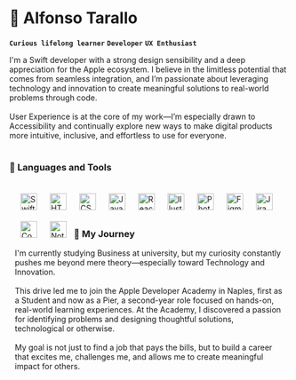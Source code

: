 # 🧡 Alfonso Tarallo

**`Curious lifelong learner`**
**`Developer`**
**`UX Enthusiast`**

I'm a Swift developer with a strong design sensibility and a deep appreciation for the Apple ecosystem. I believe in the limitless potential that comes from seamless integration, and I’m passionate about leveraging technology and innovation to create meaningful solutions to real-world problems through code.
<br/><br/>
User Experience is at the core of my work—I’m especially drawn to Accessibility and continually explore new ways to make digital products more intuitive, inclusive, and effortless to use for everyone.

#

### 🔧 Languages and Tools

<div style="padding:10px;">
  <img align="left" alt="Swift" width="30px" style="padding:10px;" src="https://cdn.jsdelivr.net/gh/devicons/devicon@latest/icons/swift/swift-original.svg"/>
  <img align="left" alt="HTML" width="30px" style="padding:10px;" src="https://cdn.jsdelivr.net/gh/devicons/devicon@latest/icons/html5/html5-plain.svg" />
  <img align="left" alt="CSS" width="30px" style="padding:10px;" src="https://cdn.jsdelivr.net/gh/devicons/devicon@latest/icons/css3/css3-original.svg" /> 
  <img align="left" alt="JavaScript" width="30px" style="padding:10px;" src="https://cdn.jsdelivr.net/gh/devicons/devicon@latest/icons/javascript/javascript-original.svg" />
  <img align="left" alt="React" width="30px" style="padding:10px;" src="https://cdn.jsdelivr.net/gh/devicons/devicon@latest/icons/react/react-original-wordmark.svg" />
  <img align="left" alt="Illustrator" width="30px" style="padding:10px;" src="https://cdn.jsdelivr.net/gh/devicons/devicon@latest/icons/illustrator/illustrator-plain.svg" />
  <img align="left" alt="Photoshop" width="30px" style="padding:10px;" src="https://cdn.jsdelivr.net/gh/devicons/devicon@latest/icons/photoshop/photoshop-original.svg" />
  <img align="left" alt="Figma" width="30px" style="padding:10px;" src="https://cdn.jsdelivr.net/gh/devicons/devicon@latest/icons/figma/figma-original.svg" />
  <img align="left" alt="Jira" width="30px" style="padding:10px;" src="https://cdn.jsdelivr.net/gh/devicons/devicon@latest/icons/jira/jira-original-wordmark.svg" />
  <img align="left" alt="Confluence" width="30px" style="padding:10px;" src="https://cdn.jsdelivr.net/gh/devicons/devicon@latest/icons/confluence/confluence-original-wordmark.svg" />
  <img align="left" alt="Notion" width="30px" style="padding:10px;" src="https://cdn.jsdelivr.net/gh/devicons/devicon@latest/icons/notion/notion-original.svg" />
<div/>

<br/>
<br/>

#
<h3>🛶 My Journey</h3>
I'm currently studying Business at university, but my curiosity constantly pushes me beyond mere theory—especially toward Technology and Innovation.
<br/><br/>
This drive led me to join the Apple Developer Academy in Naples, first as a Student and now as a Pier, a second-year role focused on hands-on, real-world learning experiences. At the Academy, I discovered a passion for identifying problems and designing thoughtful solutions, technological or otherwise.
<br/><br/>
My goal is not just to find a job that pays the bills, but to build a career that excites me, challenges me, and allows me to create meaningful impact for others.
